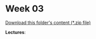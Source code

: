 # Week 03

[Download this folder's content (*.zip file)](https://github.com/braedynl/CSE232/raw/master/.assets/downloads/week03.zip)

**Lectures**: 
